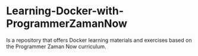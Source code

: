 # Learning-Docker-with-ProgrammerZamanNow
Is a repository that offers Docker learning materials and exercises based on the Programmer Zaman Now curriculum.
